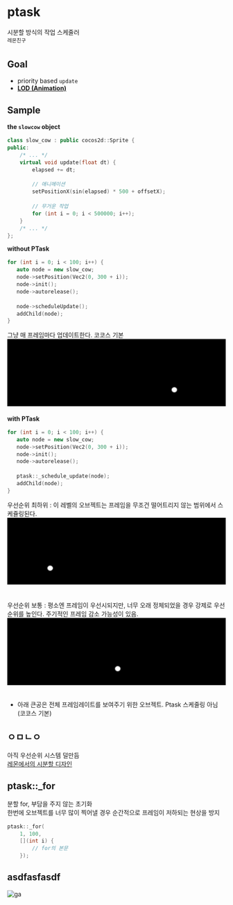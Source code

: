 ptask
====
시분할 방식의 작업 스케줄러<Br>
<sup>레몬친구</sup>

Goal
----
* priority based `update`
* __[LOD (Animation)](https://youtu.be/X3htj7jUBeg?t=3m16s)__

Sample
----
__the `slowcow` object__
```cpp
class slow_cow : public cocos2d::Sprite {
public:
    /* ... */
	virtual void update(float dt) {
		elapsed += dt;
        
        // 애니메이션
		setPositionX(sin(elapsed) * 500 + offsetX);

        // 무거운 작업
		for (int i = 0; i < 500000; i++);
	}
    /* ... */
};
```

__without PTask__<br>
 ```cpp
 for (int i = 0; i < 100; i++) {
	auto node = new slow_cow;
	node->setPosition(Vec2(0, 300 + i));
	node->init();
	node->autorelease();
	
	node->scheduleUpdate();
	addChild(node);
}
 ```
 그냥 매 프레임마다 업데이트한다. 코코스 기본<br>
 ![p](img/without_ptask.gif)<br>
 <br>
 __with PTask__<br>
 ```cpp
 for (int i = 0; i < 100; i++) {
	auto node = new slow_cow;
	node->setPosition(Vec2(0, 300 + i));
	node->init();
	node->autorelease();
	
	ptask::_schedule_update(node);
	addChild(node);
}
 ```
우선순위 최하위 : 이 레벨의 오브젝트는 프레임을 무조건 떨어트리지 않는 범위에서 스케쥴링된다.<br>
![p](img/ptask1.gif)<br>
<br><br>
우선순위 보통 : 평소엔 프레임이 우선시되지만, 너무 오래 정체되었을 경우 강제로 우선순위를 높인다. 주기적인 프레임 감소 가능성이 있음.<br>
![p](img/ptask2.gif)<br>
<br>
* 아래 큰공은 전체 프레임레이트를 보여주기 위한 오브젝트. Ptask 스케줄링 아님 (코코스 기본)

ㅇㅁㄴㅇ
----
아직 우선순위 시스템 덜만듬<br>
[레몬에서의 시분할 디자인](https://github.com/pjc02478/lemon/blob/master/example/physics.cpp)

ptask::_for
----
분할 for, 부담을 주지 않는 초기화<br>
한번에 오브젝트를 너무 많이 찍어낼 경우 순간적으로 프레임이 저하되는 현상을 방지
```cpp
ptask::_for(
    1, 100,
    [](int i) {
        // for의 본문
    });
```

asdfasfasdf
----
![ga](img/galaxy.gif)